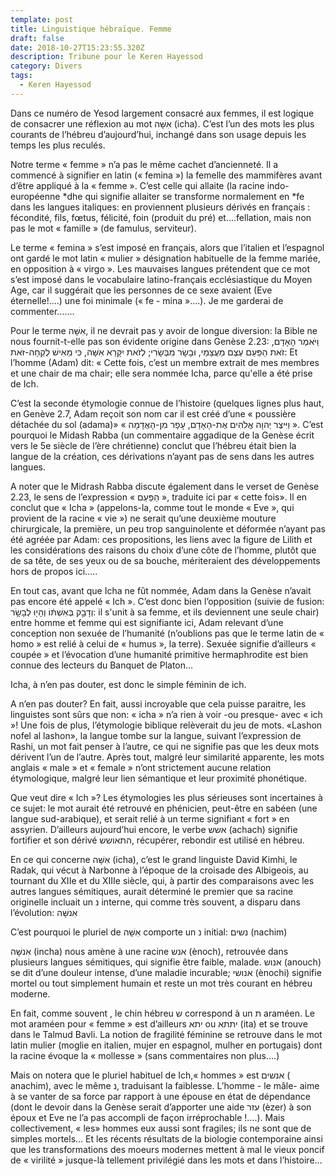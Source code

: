 ```yaml
---
template: post
title: Linguistique hébraïque. Femme
draft: false
date: 2018-10-27T15:23:55.320Z
description: Tribune pour le Keren Hayessod
category: Divers
tags:
  - Keren Hayessod
---
```

Dans ce numéro de Yesod largement consacré aux femmes, il est logique de consacrer une réflexion au mot אִשָּׁה (icha). C’est l’un des mots les plus courants de l’hébreu d’aujourd’hui, inchangé dans son usage depuis les temps les plus reculés. 

Notre terme « femme » n’a pas le même cachet d’ancienneté. Il a commencé à signifier en latin (« femina ») la femelle des mammifères avant d’être appliqué à la « femme ». C’est celle qui allaite (la racine indo-européenne \*dhe qui signifie allaiter se transforme normalement en \*fe dans les langues italiques: en proviennent plusieurs dérivés en français : fécondité, fils, fœtus, félicité, foin (produit du pré) et….fellation, mais non pas le mot « famille » (de famulus, serviteur).

Le terme « femina » s’est imposé en français, alors que l’italien et l’espagnol ont gardé le mot latin «  mulier » désignation habituelle de la femme mariée, en opposition à « virgo ». Les mauvaises langues prétendent que ce mot s’est imposé dans le vocabulaire latino-français ecclésiastique du Moyen Age, car il suggérait que les personnes de ce sexe avaient (Eve éternelle!….) une foi minimale (« fe - mina »….). Je me garderai de commenter…….

Pour le terme אִשָּׁה, il ne devrait pas y avoir de longue diversion: la Bible ne nous fournit-t-elle pas  son évidente origine dans Genèse 2.23: וַיֹּאמֶר הָאָדָם, זֹאת הַפַּעַם עֶצֶם מֵעֲצָמַי, וּבָשָׂר מִבְּשָׂרִי; לְזֹאת יִקָּרֵא אִשָּׁה, כִּי מֵאִישׁ לֻקְחָה-זֹּאת: Et l’homme (Adam) dit: « Cette fois, c’est un membre extrait de mes membres et une chair de ma chair; elle sera nommée Icha, parce qu'elle a été prise de Ich.

C’est la seconde étymologie connue de l’histoire (quelques lignes plus haut, en Genève 2.7, Adam reçoit son nom car il est créé d’une « poussière détachée du sol (adama)» « וַיִּיצֶר יְהוָה אֱלֹהִים אֶת-הָאָדָם, עָפָר מִן-הָאֲדָמָה ». C’est pourquoi le Midash Rabba (un commentaire aggadique de la Genèse écrit vers le 5e siècle de l’ère chrétienne) conclut que l’hébreu était bien la langue de la création, ces dérivations n’ayant pas de sens dans les autres langues.

A noter que le Midrash Rabba discute également dans le verset de Genèse 2.23, le sens de l’expression  « הַפַּעַם », traduite ici par « cette fois». Il en conclut que « Icha » (appelons-la, comme tout le monde « Eve », qui provient de la racine « vie ») ne serait qu’une deuxième mouture chirurgicale, la première, un peu trop sanguinolente et déformée n’ayant pas été agréée par Adam: ces propositions, les liens avec la figure de Lilith et les considérations des raisons du choix d’une côte de l’homme, plutôt que de sa tête, de ses yeux ou de sa bouche, mériteraient des développements hors de propos ici…..

En tout cas, avant que Icha ne fût nommée, Adam dans la Genèse n’avait pas encore été appelé « Ich ». C’est donc bien l’opposition (suivie de fusion:  וְדָבַ֣ק בְּאִשְׁתּ֔וֹ וְהָי֖וּ לְבָשָׂ֥ר: il s'unit à sa femme, et ils deviennent une seule chair) entre homme et femme qui est signifiante ici, Adam relevant d’une conception non sexuée de l’humanité (n’oublions pas que le terme latin de « homo » est relié à celui de « humus », la terre). Sexuée signifie d’ailleurs « coupée » et l’évocation d’une humanité primitive hermaphrodite est bien connue des lecteurs du Banquet de Platon...

Icha, à n’en pas douter, est donc le simple féminin de ich. 

A n’en pas douter? En fait, aussi incroyable que cela puisse paraitre, les linguistes sont sûrs que non: « icha » n’a rien à voir -ou presque- avec « ich »! Une fois de plus, l’étymologie biblique relèverait  du jeu de mots. «Lashon nofel al lashon», la langue tombe sur la langue, suivant l’expression de Rashi, un mot fait penser à l’autre, ce qui ne signifie pas que les deux mots dérivent l’un de l’autre. Après tout, malgré leur similarité apparente, les mots anglais « male » et « female » n’ont strictement aucune relation étymologique, malgré leur lien sémantique et leur proximité phonétique.

Que veut dire « Ich »? Les étymologies les plus sérieuses sont incertaines à ce sujet: le mot aurait été retrouvé en phénicien, peut-être en sabéen (une langue sud-arabique), et serait  relié à un terme signifiant  « fort » en assyrien. D’ailleurs aujourd’hui encore, le verbe אשש (achach) signifie fortifier et son dérivé התאושש, récupérer, rebondir est utilisé en hébreu.

En ce qui concerne אִשָּׁה (icha), c’est le grand  linguiste David Kimhi, le Radak,  qui vécut à Narbonne à l’époque de la croisade des Albigeois, au tournant du XIIe et du XIIIe siècle, qui, à partir des comparaisons avec les autres langues sémitiques,  aurait déterminé le premier que sa racine originelle incluait un נ interne, qui comme très souvent, a disparu dans l’évolution: אִנשָּׁה

C’est pourquoi le pluriel de אִשָּׁה comporte un  נ initial: נשים (nachim) 

אִנשָּׁה (incha) nous amène à une racine אנש (ènoch), retrouvée dans plusieurs langues sémitiques, qui signifie être faible, malade. אנוש (anouch) se dit d’une douleur intense, d’une maladie incurable; אנושי (ènochi) signifie mortel ou tout simplement humain et reste un mot très courant en hébreu moderne.



En fait, comme souvent , le chin hébreu ש correspond à un ת araméen. Le mot araméen pour « femme » est d’ailleurs יתא ou יתתא (ita) et se trouve dans le Talmud Bavli. La notion de fragilité féminine se retrouve dans le mot latin mulier (moglie en italien, mujer en espagnol, mulher en portugais) dont la racine évoque la « mollesse » (sans commentaires non plus….)



Mais on notera que le pluriel habituel de Ich,« hommes » est אנשים ( anachim), avec le même נ, traduisant la faiblesse. L’homme - le mâle-  aime à se vanter de sa force par rapport à une épouse en état de dépendance (dont le devoir dans la Genèse serait d’apporter une aide עזר (èzer) à son époux et Eve ne l’a pas accompli de façon irréprochable !….). Mais collectivement, « les» hommes eux aussi sont fragiles; ils ne sont que de simples  mortels… Et les récents résultats de la biologie contemporaine ainsi que les transformations des moeurs modernes mettent à mal le vieux poncif de « virilité » jusque-là tellement privilégié dans les mots et dans l’histoire…
